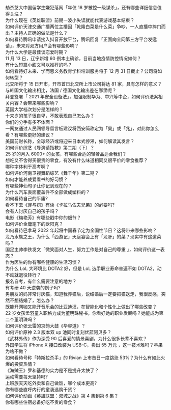 劫杀芝大中国留学生嫌犯落网「年仅 18 岁被控一级谋杀」，还有哪些详细信息值得关注？  
为什么现在《英雄联盟》前期一波小失误就能代表游戏基本结束？  
如何评价天津交通广播两位主播因「乾隆白菜是什么菜」争吵，一人直播中摔门而出？主持人正确的做法是什么？  
如何看待腾讯申请接入抖音开放平台，腾讯回复「正面向全网第三方平台发邀请」，未来对双方用户会有哪些影响？  
为什么大学是最佳谈恋爱时期？  
11 月 13 日，辽宁新增 60 例本土确诊，目前当地疫情防控情况如何？  
有什么短篇小甜文可以推荐的吗？  
如何看待好未来、学而思义务教育学科培训服务将于 12 月 31 日截止？公司将如何转型？  
北交所将于 15 日开市，开市首日北交所上市公司将达 81 家，具有怎样的意义？  
与韩国文化输出相比，法国 / 德国文化输出差在哪里呢？  
拜登签署「 2021 年安全设备法」，加强限制华为、中兴等中企，如何评价法案相关内容？会带来哪些影响？  
英国大学档次划分是怎样的？  
十来岁的孩子很自卑，不敢表现自己怎么办？  
你们的分手有多不体面？  
一网友通过人民网领导留言板建议将西安简称定为「昊」或「兆」，对此你怎么看？有哪些更好的建议？  
美国前财长称，全球经济或将迎来日本式停滞，如何解读其发言？  
如何评价综艺《导演请指教》第二期（下）？  
25 岁的月入 6000+ 的女孩，有哪些合适的轻奢品适合我们？  
想吃又不舍得买很贵的零食，有没有什么味道相同又很平价的零食推荐？  
哪种字体利于高考啊？  
如何评价河南卫视舞蹈综艺《舞千年》第二期？  
如何才能养成爱看书的好习惯？  
有哪些神仙句子让你记到现在的？  
为什么汽车表面覆盖件不全部做成塑料的？  
如何看待自己的平庸?  
看不下去《罪与罚》有读《卡拉马佐夫兄弟》的必要吗?  
会有人讨厌自己的孩子吗？  
电影《梅艳芳》有哪些戳中你的细节？  
如何评价金庸笔下的欧阳克？  
如何看待巴拿马 2022 年起将中国春节定为全国性节日？这将带来哪些影响？  
龙乃水族之王，为什么「西游记」天庭宴会上有「龙肝」的菜？现实中有这道菜吗？  
国足主帅李铁发文「微笑面对人生，努力工作是对自己的尊重 」，如何评价这一表态？  
作为医生的你有哪些健康的生活习惯？  
为什么 LoL 大环境比 DOTA2 好，但是 LoL 选手职业寿命普遍不如 DOTA2，动不动就退役转行？  
报名自考，有什么需要注意的地方？  
有考研 40 天逆袭的例子吗?  
男朋友的妈非常讨厌猫，知道我养猫后，说结婚后一定要把猫送走，我很反感，突然不想结婚了，怎么办？  
既能开网咖又能开音乐会的比亚迪汉，在智能化和个性化上做出了哪些改变？  
22 岁女孩孟羽童入职格力成为董明珠秘书，你看好她的职业发展吗？她能成为第二个董明珠吗？  
如何评价张云雷的京韵大鼓《华容道》？  
如何评价原神 2.3 版本双 up 池同时复刻优菈阿贝多？  
《武林外传》作为深受 90 后喜爱的情景喜剧，为什么很多长辈不喜欢？  
外国学生将 iPhone X 接口改装为 USB-C，卖出 55 万元 ，这一技术难吗？苹果为啥不做？  
如何看待号称「特斯拉杀手」的 Rivian 上市首日一度跳涨 53%？为什么有如此火爆的投资热情？  
《海贼王》罗和基德的实力是不是提升太快了？  
运动需要每天坚持吗?  
上班族天天吃外卖和自己做饭，哪个成本更高?  
你有哪些直呼内行的童装选购干货？  
如何评价动画《英雄联盟：双城之战》第 4 集到第 6 集？  
你有哪些住宿必备好吃不贵的零食？  
